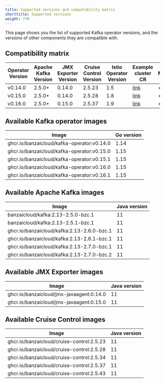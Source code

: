 ```yaml
---
title: Supported versions and compatibility matrix
shorttitle: Supported versions
weight: 770
---
```


This page shows you the list of supported Kafka operator versions, and the versions of other components they are compatible with.

## Compatibility matrix

|Operator Version|Apache Kafka Version|JMX Exporter Version|Cruise Control Version|Istio Operator Version|Example cluster CR|Maintained|
|-------|------|----------------|-------|----|---|-|
|v0.14.0|2.5.0+|0.14.0|2.5.23|1.5|[link](https://github.com/banzaicloud/kafka-operator/blob/v0.14.0/config/samples/simplekafkacluster.yaml)|+|
|v0.15.0|2.5.0+|0.14.0|2.5.28|1.8|[link](https://github.com/banzaicloud/kafka-operator/blob/v0.15.1/config/samples/simplekafkacluster.yaml)|+|
|v0.16.0|2.5.0+|0.15.0|2.5.37|1.9|[link](https://github.com/banzaicloud/kafka-operator/blob/v0.16.1/config/samples/simplekafkacluster.yaml)|+|

## Available Kafka operator images

|Image|Go version|
|-|-|
|ghcr.io/banzaicloud/kafka-operator:v0.14.0|1.14|
|ghcr.io/banzaicloud/kafka-operator:v0.15.0|1.15|
|ghcr.io/banzaicloud/kafka-operator:v0.15.1|1.15|
|ghcr.io/banzaicloud/kafka-operator:v0.16.0|1.15|
|ghcr.io/banzaicloud/kafka-operator:v0.16.1|1.15|

## Available Apache Kafka images

|Image|Java version|
|-|-|
|banzaicloud/kafka:2.13-2.5.0-bzc.1|11|
|banzaicloud/kafka:2.13-2.5.1-bzc.1|11|
|ghcr.io/banzaicloud/kafka:2.13-2.6.0-bzc.1|11|
|ghcr.io/banzaicloud/kafka:2.13-2.6.1-bzc.1|11|
|ghcr.io/banzaicloud/kafka:2.13-2.7.0-bzc.1|11|
|ghcr.io/banzaicloud/kafka:2.13-2.7.0-bzc.2|11|

## Available JMX Exporter images

|Image|Java version|
|-|-|
|ghcr.io/banzaicloud/jmx-javaagent:0.14.0|11|
|ghcr.io/banzaicloud/jmx-javaagent:0.15.0|11|

## Available Cruise Control images

|Image|Java version|
|-|-|
|ghcr.io/banzaicloud/cruise-control:2.5.23|11|
|ghcr.io/banzaicloud/cruise-control:2.5.28|11|
|ghcr.io/banzaicloud/cruise-control:2.5.34|11|
|ghcr.io/banzaicloud/cruise-control:2.5.37|11|
|ghcr.io/banzaicloud/cruise-control:2.5.43|11|
